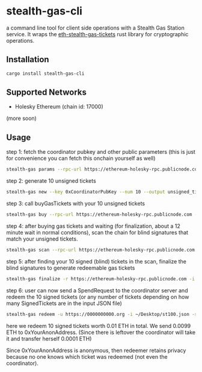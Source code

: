 # stealth-gas-cli

a command line tool for client side operations with a Stealth Gas Station service. It wraps the [eth-stealth-gas-tickets](https://github.com/kassandraoftroy/eth-stealth-gas-tickets) rust library for cryptographic operations.

## Installation

```bash
cargo install stealth-gas-cli
```

## Supported Networks

- Holesky Ethereum (chain id: 17000)

(more soon)

## Usage

step 1: fetch the coordinator pubkey and other public parameters (this is just for convenience you can fetch this onchain yourself as well)

```bash
stealth-gas params --rpc-url https://ethereum-holesky-rpc.publicnode.com
```

step 2: generate 10 unsigned tickets

```bash
stealth-gas new --key 0xCoordinatorPubKey --num 10 --output unsigned_tickets.json
```

step 3: call buyGasTickets with your 10 unsigned tickets

```bash
stealth-gas buy --rpc-url https://ethereum-holesky-rpc.publicnode.com --contract-address 0xGasStationAddress --input unsigned_tickets.json --private-key 0xPrivateKey
```

step 4: after buying gas tickets and waiting (for finalization, about a 12 minute wait in normal conditions), scan the chain for blind signatures that match your unsigned tickets.

```bash
stealth-gas scan --rpc-url https://ethereum-holesky-rpc.publicnode.com --contract-address 0xGasStationAddress --input unsigned_tickets.json --start-block 1000000 --output finalizeable.json
```

step 5: after finding your 10 signed (blind) tickets in the scan, finalize the blind signatures to generate redeemable gas tickets

```bash
stealth-gas finalize -r https://ethereum-holesky-rpc.publicnode.com -i finalizeable.json -o signed_tickets.json
```

step 6: user can now send a SpendRequest to the coordinator server and redeem the 10 signed tickets (or any number of tickets depending on how many SignedTickets are in the input JSON file)

```bash
stealth-gas redeem -u https://0000000000.org -i ~/Desktop/st100.json -s '[{"amount": "9900000000000000", "receiver": "0xYourAnonAddress"}]'
```

here we redeem 10 signed tickets worth 0.01 ETH in total. We send 0.0099 ETH to 0xYourAnonAddress. (Since there is leftover the coordinator will take it and transfer herself 0.0001 ETH)

Since 0xYourAnonAddress is anonymous, then redeemer retains privacy because no one knows which ticket was redeemed (not even the coordinator).
